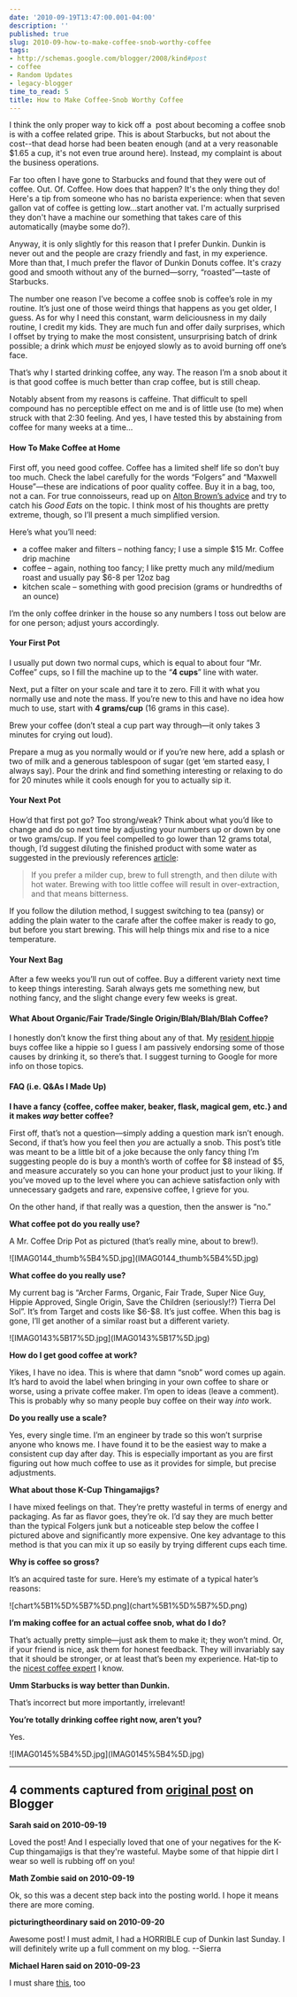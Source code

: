 ```yaml
---
date: '2010-09-19T13:47:00.001-04:00'
description: ''
published: true
slug: 2010-09-how-to-make-coffee-snob-worthy-coffee
tags:
- http://schemas.google.com/blogger/2008/kind#post
- coffee
- Random Updates
- legacy-blogger
time_to_read: 5
title: How to Make Coffee-Snob Worthy Coffee
---
```


<p>I think the only proper way to kick off a&#160; post about becoming a coffee snob is with a coffee related gripe. This is about Starbucks, but not about the cost--that dead horse had been beaten enough (and at a very reasonable $1.65 a cup, it's not even true around here). Instead, my complaint is about the business operations. </p>
<p>Far too often I have gone to Starbucks and found that they were out of coffee. Out. Of. Coffee. How does that happen? It's the only thing they do! Here's a tip from someone who has no barista experience: when that seven gallon vat of coffee is getting low...start another vat. I'm actually surprised they don't have a machine our something that takes care of this automatically (maybe some do?). </p>
<p>Anyway, it is only slightly for this reason that I prefer Dunkin. Dunkin is never out and the people are crazy friendly and fast, in my experience. More than that, I much prefer the flavor of Dunkin Donuts coffee. It's crazy good and smooth without any of the burned—sorry, “roasted”—taste of Starbucks.</p>
<p>The number one reason I’ve become a coffee snob is coffee’s role in my routine. It’s just one of those weird things that happens as you get older, I guess. As for why I need this constant, warm deliciousness in my daily routine, I credit my kids. They are much fun and offer daily surprises, which I offset by trying to make the most consistent, unsurprising batch of drink possible; a drink which <em>must</em> be enjoyed slowly as to avoid burning off one’s face.</p>
<p>That’s why I started drinking coffee, any way. The reason I’m a snob about it is that good coffee is much better than crap coffee, but is still cheap.</p>
<p>Notably absent from my reasons is caffeine. That difficult to spell compound has no perceptible effect on me and is of little use (to me) when struck with that 2:30 feeling. And yes, I have tested this by abstaining from coffee for many weeks at a time…</p>  <h4>How To Make Coffee at Home</h4>
<p>First off, you need good coffee. Coffee has a limited shelf life so don’t buy too much. Check the label carefully for the words “Folgers” and “Maxwell House”—these are indications of poor quality coffee. Buy it in a bag, too, not a can. For true connoisseurs, read up on <a href="http://www.foodnetwork.com/recipes/alton-brown/true-brew-recipe/index.html">Alton Brown’s advice</a> and try to catch his <em>Good Eats</em> on the topic. I think most of his thoughts are pretty extreme, though, so I’ll present a much simplified version. </p>
<p>Here’s what you’ll need:</p>  <ul>   <li>a coffee maker and filters – nothing fancy; I use a simple $15 Mr. Coffee drip machine </li>    <li>coffee – again, nothing too fancy; I like pretty much any mild/medium roast and usually pay $6-8 per 12oz bag </li>    <li>kitchen scale – something with good precision (grams or hundredths of an ounce) </li> </ul>
<p>I’m the only coffee drinker in the house so any numbers I toss out below are for one person; adjust yours accordingly.</p>  <h4>Your First Pot</h4>
<p>I usually put down two normal cups, which is equal to about four “Mr. Coffee” cups, so I fill the machine up to the “<strong>4 cups</strong>” line with water. </p>
<p>Next, put a filter on your scale and tare it to zero. Fill it with what you normally use and note the mass. If you’re new to this and have no idea how much to use, start with <strong>4 grams/cup</strong> (16 grams in this case).</p>
<p>Brew your coffee (don’t steal a cup part way through—it only takes 3 minutes for crying out loud). </p>
<p>Prepare a mug as you normally would or if you’re new here, add a splash or two of milk and a generous tablespoon of sugar (get ‘em started easy, I always say). Pour the drink and find something interesting or relaxing to do for 20 minutes while it cools enough for you to actually sip it.</p>  <h4>Your Next Pot</h4>
<p>How’d that first pot go? Too strong/weak? Think about what you’d like to change and do so next time by adjusting your numbers up or down by one or two grams/cup. If you feel compelled to go lower than 12 grams total, though, I’d suggest diluting the finished product with some water as suggested in the previously references <a href="http://www.foodnetwork.com/recipes/alton-brown/true-brew-recipe/index.html">article</a>:</p>
<blockquote> 
<p>If you prefer a milder cup, brew to full strength, and then dilute with hot water. Brewing with too little coffee will result in over-extraction, and that means bitterness.</p>
</blockquote>
<p>If you follow the dilution method, I suggest switching to tea (pansy) or adding the plain water to the carafe after the coffee maker is ready to go, but before you start brewing. This will help things mix and rise to a nice temperature.</p>  <h4>Your Next Bag</h4>
<p>After a few weeks you’ll run out of coffee. Buy a different variety next time to keep things interesting. Sarah always gets me something new, but nothing fancy, and the slight change every few weeks is great.</p>  <h4>What About Organic/Fair Trade/Single Origin/Blah/Blah/Blah Coffee?</h4>
<p>I honestly don’t know the first thing about any of that. My <a href="http://footedjammies.blogspot.com/">resident hippie</a> buys coffee like a hippie so I guess I am passively endorsing some of those causes by drinking it, so there’s that. I suggest turning to Google for more info on those topics.</p>  <h4>FAQ (i.e. Q&amp;As I Made Up)</h4>
<p><strong>I have a fancy {coffee, coffee maker, beaker, flask, magical gem, etc.} and it makes <em>way</em> better coffee? </strong></p>
<p>First off, that’s not a question—simply adding a question mark isn’t enough. Second, if that’s how you feel then <em>you</em> are actually a snob. This post’s title was meant to be a little bit of a joke because the only fancy thing I’m suggesting people do is buy a month’s worth of coffee for $8 instead of $5, and measure accurately so you can hone your product just to your liking. If you’ve moved up to the level where you can achieve satisfaction only with unnecessary gadgets and rare, expensive coffee, I grieve for you.</p>
<p>On the other hand, if that really was a question, then the answer is “no.”</p>
<p><strong>What coffee pot do you really use?</strong></p>
<p>A Mr. Coffee Drip Pot as pictured (that’s really mine, about to brew!). </p>
<p>![IMAG0144_thumb%5B4%5D.jpg](IMAG0144_thumb%5B4%5D.jpg)</p>
<p><strong>What coffee do you really use?</strong></p>
<p>My current bag is “Archer Farms, Organic, Fair Trade, Super Nice Guy, Hippie Approved, Single Origin, Save the Children (seriously!?) Tierra Del Sol”. It’s from Target and costs like $6-$8. It’s just coffee. When this bag is gone, I’ll get another of a similar roast but a different variety.</p>
<p>![IMAG0143%5B17%5D.jpg](IMAG0143%5B17%5D.jpg)</a></p>
<p><strong>How do I get good coffee at work? </strong></p>
<p>Yikes, I have no idea. This is where that damn “snob” word comes up again. It’s hard to avoid the label when bringing in your own coffee to share or worse, using a private coffee maker. I’m open to ideas (leave a comment). This is probably why so many people buy coffee on their way <em>into</em> work.</p>
<p></p>
<p></p>
<p></p>
<p></p>
<p><strong>Do you really use a scale?</strong></p>
<p>Yes, every single time. I’m an engineer by trade so this won’t surprise anyone who knows me. I have found it to be the easiest way to make a consistent cup day after day. This is especially important as you are first figuring out how much coffee to use as it provides for simple, but precise adjustments.</p>
<p><strong>What about those K-Cup Thingamajigs?</strong></p>
<p>I have mixed feelings on that. They’re pretty wasteful in terms of energy and packaging. As far as flavor goes, they’re ok. I’d say they are much better than the typical Folgers junk but a noticeable step below the coffee I pictured above and significantly more expensive. One key advantage to this method is that you can mix it up so easily by trying different cups each time.</p>
<p><strong>Why is coffee so gross?</strong></p>
<p>It’s an acquired taste for sure. Here’s my estimate of a typical hater’s reasons:</p>
<p>![chart%5B1%5D%5B7%5D.png](chart%5B1%5D%5B7%5D.png)</p>
<p><strong>I’m making coffee for an actual coffee snob, what do I do?</strong></p>
<p>That’s actually pretty simple—just ask them to make it; they won’t mind. Or, if your friend is nice, ask them for honest feedback. They will invariably say that it should be stronger, or at least that’s been my experience. Hat-tip to the <a href="http://picturingtheordinary.blogspot.com/">nicest coffee expert</a> I know.</p>
<p><strong>Umm Starbucks is way better than Dunkin.</strong></p>
<p>That’s incorrect but more importantly, irrelevant!</p>
<p><strong>You’re totally drinking coffee right now, aren’t you?</strong></p>
<p>Yes.</p>
<p>![IMAG0145%5B4%5D.jpg](IMAG0145%5B4%5D.jpg)</p>

---

## 4 comments captured from [original post](https://blog.wassupy.com/2010/09/how-to-make-coffee-snob-worthy-coffee.html) on Blogger

**Sarah said on 2010-09-19**

Loved the post!  And I especially loved that one of your negatives for the K-Cup thingamajigs is that they're wasteful.  Maybe some of that hippie dirt I wear so well is rubbing off on you!

**Math Zombie said on 2010-09-19**

Ok, so this was a decent step back into the posting world. I hope it means there are more coming.

**picturingtheordinary said on 2010-09-20**

Awesome post! I must admit, I had a HORRIBLE cup of Dunkin last Sunday. I will definitely write up a full comment on my blog. --Sierra

**Michael Haren said on 2010-09-23**

I must share <a href="http://theoatmeal.com/comics/coffee" rel="nofollow">this</a>, too

